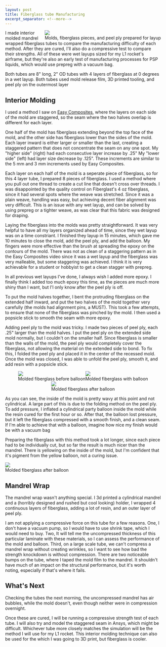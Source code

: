 ```yaml
---
layout: post
title: Fiberglass tube Manufacturing
excerpt_separator: <!--more-->
---
```


<div class="imgCptnBox" style="float:right">
<img src="{{ "assets/images/mold1.png" | relative_url }}" class="articleImgMain">
<figcaption class="articleCaption">Molds, fiberglass pieces, and peel ply prepared for layup</figcaption>
</div>

I made interior molded mandrel wrapped fiberglass tubes to compare the manufacturing difficulty of each method. After they are cured, I'll also do a compressive test to compare their strengths. All of these were wet layups sized for my L1 rocket's airframe, but they're also an early test of manufacturing processes for PSP liquids, which would use prepreg with a vacuum bag. 

<!--more-->

Both tubes are 8" long, 2" OD tubes with 4 layers of fiberglass at 0 degrees in a wet layup. Both tubes used mold release film, 3D printed tooling, and peel ply on the outermost layer

## Interior Molding
I used a method I saw on <a href="https://www.easycomposites.co.uk/learning/split-mould-carbon-fibre-tube" class="link" target="_blank" rel="noopener noreferrer">Easy Composites</a>, where the layers on each side of the mold are staggered, so the seam where the two halves overlap is different for each layer. 

One half of the mold has fiberglass extending beyond the top face of the mold, and the other side has fiberglass lower than the sides of the mold. Each layer inward is either larger or smaller than the last, creating a staggered pattern that does not concentrate the seam on any one spot. My "higher side" (right) had each consecutive layer increase by .25"  My "lower side" (left) had layer size decrease by .125". These increments are similar to the 5 mm and 3 mm increments used by Easy Composites.

Each layer on each half of the mold is a seperate piece of fiberglass, so for this 4 layer tube, I prepared 8 pieces of fiberglass. I used a method where you pull out one thread to create a cut line that doesn't cross over threads. I was disappointed by the quality control on Fiberglast's 4 oz fiberglass, since it had several spots where the weave was stretched. Since it was a plain weave, handling was easy, but achieving decent fiber alignment was very difficult. This is an issue with any wet layup, and can be solved by using prepreg or a tighter weave, as was clear that this fabric was designed for draping.

Laying the fiberglass into the molds was pretty straightforward. It was very helpful to have all my layers organized ahead of time, since they wet layup was on a time constriant. I finished they layup in 15 minutes, which gave me 10 minutes to close the mold, add the peel ply, and add the balloon. My fingers were more effective than the brush at spreading the epoxy on the contours of the mold. There was not as clean of a staggering pattern as in the Easy Composites video since it was a wet layup and the fiberglass was very malleable, but some staggering was achieved. I think it is very achievable for a student or hobbyist to get a clean stagger with prepreg.

In all previous wet layups I've done, I always wish I added more epoxy. I finally think I added too much epoxy this time, as the pieces are much more shiny than I want, but I'l only know after the peel ply is off.

To put the mold halves together, I bent the protruding fiberglass on the extended half inward, and put the two halves of the mold together very carefully (the molds had alignment pins, a MUST). This took a few attempts, to ensure that none of the fiberglass was pinched by the mold. I then used a popsicle stick to smooth the seam with more epoxy. 

Adding peel ply to the mold was tricky. I made two pieces of peel ply, each .25" larger than the mold halves. I put the peel ply on the extended  side mold normally, but I couldn't on the smaller half. Since fiberglass is smaller than the walls of the mold, the peel ply would completely cover the fiberglass, not allowing the material on the extended side to bond. To fix this, I folded the peel ply and placed it in the center of the recessed mold. Once the mold was closed, I was able to unfold the peel ply, smooth it, and add resin with a popsicle stick. 

<div style="display:flex; justify-content:center; align-items:center; flex-wrap:wrap;">

<div class="imgCptnBox">
<img src="{{ "assets/images/mold2.png" | relative_url }}" class="articleImgMain">
<figcaption class="articleCaption">Molded fiberglass before balloon</figcaption>
</div>

<div class="imgCptnBox">
<img src="{{ "assets/images/mold3.png" | relative_url }}" class="articleImgMain">
<figcaption class="articleCaption">Molded fiberglass with balloon</figcaption>
</div>

<div class="imgCptnBox">
<img src="{{ "assets/images/mold4.png" | relative_url }}" class="articleImgMain">
<figcaption class="articleCaption">Molded fiberglass after balloon</figcaption>
</div>
</div>

As you can see, the inside of the mold is pretty wavy at this point and not cylindrical. A large part of this is due to the folding method on the peel ply. To add pressure, I inflated a cylindrical party balloon inside the mold while the resin cured for the first hour or so. After that, the balloon lost pressure, but it left the fiberglass compressed with a smooth finish, and a clean seam. If I'm able to achieve that with a balloon, imagine how nice my finish would be with a vacuum bag

Preparing the fiberglass with this method took a lot longer, since each piece had to be individually cut, but so far the result is much nicer than the mandrel. There is yellowing on the inside of the mold, but I'm confident that it's pigment from the yellow balloon, not a curing issue.

<div class="imgCptnBox">
<img src="{{ "assets/images/mandrel.png" | relative_url }}" class="articleImgMain">
<figcaption class="articleCaption">Molded fiberglass after balloon</figcaption>
</div>

## Mandrel Wrap
The mandrel wrap wasn't anything special. I 3d printed a cylindrical mandrel and a (horribly designed and rushed but cool looking) holder, I wrapped 4 continuous layers of fiberglass, adding a lot of resin, and an outer layer of peel ply.

I am not applying a compressive force on this tube for a few reasons. One, I don't have a vacuum pump, so I would have to use shrink tape, which I would need to buy. Two, It will tell me the uncompressed thickness of this particular laminate with these materials, so I can assess the performance of the mold and balloon. Third, on a large scale tube, we can't compress a mandrel wrap without creating wrinkles, so I want to see how bad the strength knockdown is without compression. There are two noticeable bumps on the tube, where I taped the mold film to the mandrel. It shouldn't have much of an impact on the structural performance, but it's worth noting, especially if that's where it fails.

## What's Next

Checking the tubes the next morning, the uncompressed mandrel has air bubbles, while the mold doesn't, even though neither were in compression overnight.

Once these are cured, I will be running a compressive strength test of each tube. I will also try and model the staggered seam in Ansys, which might be difficult. Whichever tube more closely matches the simulation will be the method I will use for my L1 rocket. This interior molding technique can also be used for the which I was going to 3D print, but fiberglass is cooler.